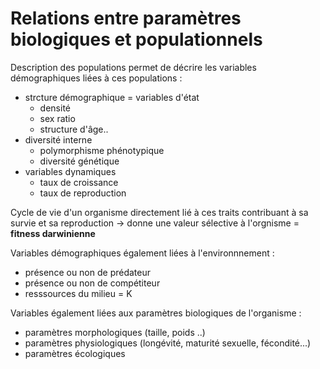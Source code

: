 # Relations entre paramètres biologiques et populationnels

Description des populations permet de décrire les variables démographiques liées à ces populations :

* strcture démographique = variables d'état
	* densité
    * sex ratio
    * structure d'âge..
* diversité interne
	* polymorphisme phénotypique
    * diversité génétique
* variables dynamiques
	* taux de croissance
    * taux de reproduction
    
Cycle de vie d'un organisme directement lié à ces traits contribuant à sa survie et sa reproduction -> donne une valeur sélective à l'orgnisme = **fitness darwinienne**

Variables démographiques également liées à l'environnnement :

* présence ou non de prédateur
* présence ou non de compétiteur
* resssources du milieu = K

Variables également liées aux paramètres biologiques de l'organisme :

* paramètres morphologiques (taille, poids ..)
* paramètres physiologiques (longévité, maturité sexuelle, fécondité...)
* paramètres écologiques






























